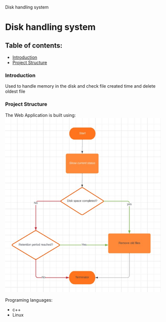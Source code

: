 Disk handling system 
# Disk handling system

## Table of contents:

- [Introduction](#introduction)
- [Project Structure](#project-structure)

### Introduction
Used to handle memory in the disk and check file created time and delete oldest file 


### Project Structure
The Web Application is built using:
![alt text](https://github.com/SamaMostafa1/DiskHandlingSystem/blob/main/flow%20chart/flowchart.jpeg?raw=true)

Programing languages:
  - c++
  - Linux
  
    
